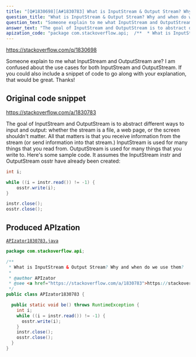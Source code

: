 ```yaml
---
title: "[Q#1830698][A#1830783] What is InputStream & Output Stream? Why and when do we use them?"
question_title: "What is InputStream & Output Stream? Why and when do we use them?"
question_text: "Someone explain to me what InputStream and OutputStream are? I am confused about the use cases for both InputStream and OutputStream. If you could also include a snippet of code to go along with your explanation, that would be great. Thanks!"
answer_text: "The goal of InputStream and OutputStream is to abstract different ways to input and output: whether the stream is a file, a web page, or the screen shouldn't matter.  All that matters is that you receive information from the stream (or send information into that stream.) InputStream is used for many things that you read from. OutputStream is used for many things that you write to. Here's some sample code. It assumes the InputStream instr and OutputStream osstr have already been created:"
apization_code: "package com.stackoverflow.api;  /**  * What is InputStream & Output Stream? Why and when do we use them?  *  * @author APIzator  * @see <a href=\"https://stackoverflow.com/a/1830783\">https://stackoverflow.com/a/1830783</a>  */ public class APIzator1830783 {    public static void be() throws RuntimeException {     int i;     while ((i = instr.read()) != -1) {       osstr.write(i);     }     instr.close();     osstr.close();   } }"
---
```


https://stackoverflow.com/q/1830698

Someone explain to me what InputStream and OutputStream are?
I am confused about the use cases for both InputStream and OutputStream.
If you could also include a snippet of code to go along with your explanation, that would be great. Thanks!



## Original code snippet

https://stackoverflow.com/a/1830783

The goal of InputStream and OutputStream is to abstract different ways to input and output: whether the stream is a file, a web page, or the screen shouldn&#x27;t matter.  All that matters is that you receive information from the stream (or send information into that stream.)
InputStream is used for many things that you read from.
OutputStream is used for many things that you write to.
Here&#x27;s some sample code. It assumes the InputStream instr and OutputStream osstr have already been created:

```java
int i;

while ((i = instr.read()) != -1) {
    osstr.write(i);
}

instr.close();
osstr.close();
```

## Produced APIzation

[`APIzator1830783.java`](https://github.com/pasqualesalza/apization-temp-data/raw/master/apizations/java/APIzator1830783.java)

```java
package com.stackoverflow.api;

/**
 * What is InputStream & Output Stream? Why and when do we use them?
 *
 * @author APIzator
 * @see <a href="https://stackoverflow.com/a/1830783">https://stackoverflow.com/a/1830783</a>
 */
public class APIzator1830783 {

  public static void be() throws RuntimeException {
    int i;
    while ((i = instr.read()) != -1) {
      osstr.write(i);
    }
    instr.close();
    osstr.close();
  }
}

```